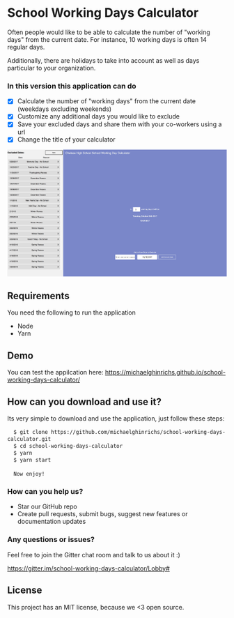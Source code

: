 # School Working Days Calculator

Often people would like to be able to calculate the number of "working days" from the current date. For instance, 10 working days is often 14 regular days.

Additionally, there are holidays to take into account as well as days particular to your organization.

### In this version this application can do

- [x] Calculate the number of "working days" from the current date (weekdays excluding weekends)
- [x] Customize any additional days you would like to exclude
- [x] Save your excluded days and share them with your co-workers using a url
- [x] Change the title of your calculator

![home dashboard](prints/ui_screen.png)

## Requirements

You need the following to run the application

- Node
- Yarn

## Demo

You can test the appilcation here:
https://michaelghinrichs.github.io/school-working-days-calculator/

## How can you download and use it?

Its very simple to download and use the application, just follow these steps:

```
  $ git clone https://github.com/michaelghinrichs/school-working-days-calculator.git
  $ cd school-working-days-calculator
  $ yarn
  $ yarn start

  Now enjoy!
```

### How can you help us?

- Star our GitHub repo
- Create pull requests, submit bugs, suggest new features or documentation updates

### Any questions or issues?

Feel free to join the Gitter chat room and talk to us about it :)

https://gitter.im/school-working-days-calculator/Lobby#


## License

This project has an MIT license, because we <3 open source.
